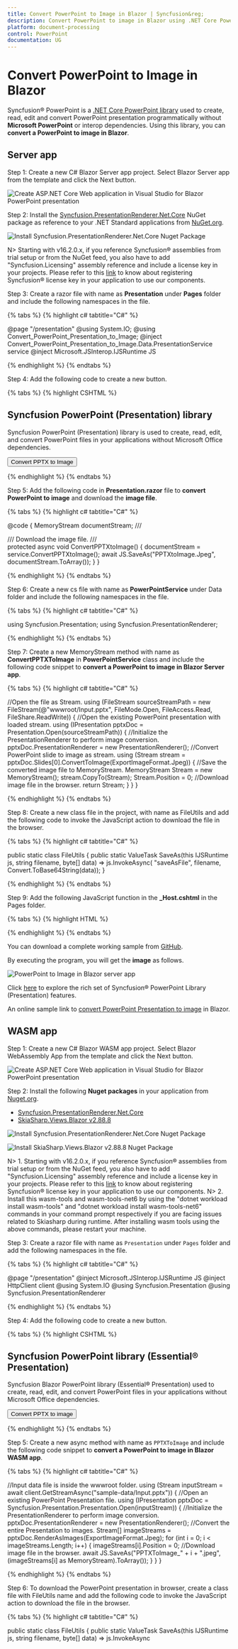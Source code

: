 ```yaml
---
title: Convert PowerPoint to Image in Blazor | Syncfusion&reg;
description: Convert PowerPoint to image in Blazor using .NET Core PowerPoint library (Presentation) without Microsoft PowerPoint or interop dependencies.
platform: document-processing
control: PowerPoint
documentation: UG
---
```


# Convert PowerPoint to Image in Blazor

Syncfusion&reg; PowerPoint is a [.NET Core PowerPoint library](https://www.syncfusion.com/document-processing/powerpoint-framework/net-core) used to create, read, edit and convert PowerPoint presentation programmatically without **Microsoft PowerPoint** or interop dependencies. Using this library, you can **convert a PowerPoint to image in Blazor**.

## Server app

Step 1: Create a new C# Blazor Server app project. Select Blazor Server app from the template and click the Next button.

![Create ASP.NET Core Web application in Visual Studio for Blazor PowerPoint presentation ](Workingwith-Blazor/Create_project.png)

Step 2: Install the [Syncfusion.PresentationRenderer.Net.Core](https://www.nuget.org/packages/Syncfusion.PresentationRenderer.Net.Core) NuGet package as reference to your .NET Standard applications from [NuGet.org](https://www.nuget.org/).

![Install Syncfusion.PresentationRenderer.Net.Core Nuget Package](Azure-Images/App-Service-Linux/Nuget_Package_PowerPoint_Presentation_to_PDF.png)

N> Starting with v16.2.0.x, if you reference Syncfusion&reg; assemblies from trial setup or from the NuGet feed, you also have to add "Syncfusion.Licensing" assembly reference and include a license key in your projects. Please refer to this [link](https://help.syncfusion.com/common/essential-studio/licensing/overview) to know about registering Syncfusion&reg; license key in your application to use our components.

Step 3: Create a razor file with name as **Presentation** under **Pages** folder and include the following namespaces in the file.

{% tabs %}
{% highlight c# tabtitle="C#" %}

@page "/presentation"
@using System.IO;
@using Convert_PowerPoint_Presentation_to_Image;
@inject Convert_PowerPoint_Presentation_to_Image.Data.PresentationService service
@inject Microsoft.JSInterop.IJSRuntime JS

{% endhighlight %}
{% endtabs %}

Step 4: Add the following code to create a new button.

{% tabs %}
{% highlight CSHTML %}

<h2>Syncfusion PowerPoint (Presentation) library</h2>
<p>Syncfusion PowerPoint (Presentation) library is used to create, read, edit, and convert PowerPoint files in your applications without Microsoft Office dependencies.</p>
<button class="btn btn-primary" @onclick="@ConvertPPTXtoImage">Convert PPTX to Image</button>

{% endhighlight %}
{% endtabs %}

Step 5: Add the following code in **Presentation.razor** file to **convert PowerPoint to image** and download the **image file**.

{% tabs %}
{% highlight c# tabtitle="C#" %}

@code {
    MemoryStream documentStream;
    /// <summary>
    /// Download the image file.
    /// </summary>
    protected async void ConvertPPTXtoImage()
    {
        documentStream = service.ConvertPPTXtoImage();
        await JS.SaveAs("PPTXtoImage.Jpeg", documentStream.ToArray());
    }
}

{% endhighlight %}
{% endtabs %}

Step 6: Create a new cs file with name as **PowerPointService** under Data folder and include the following namespaces in the file.

{% tabs %}
{% highlight c# tabtitle="C#" %}

using Syncfusion.Presentation;
using Syncfusion.PresentationRenderer;

{% endhighlight %}
{% endtabs %}

Step 7: Create a new MemoryStream method with name as **ConvertPPTXToImage** in **PowerPointService** class and include the following code snippet to **convert a PowerPoint to image in Blazor Server app**.

{% tabs %}
{% highlight c# tabtitle="C#" %}

//Open the file as Stream.
using (FileStream sourceStreamPath = new FileStream(@"wwwroot/Input.pptx", FileMode.Open, FileAccess.Read, FileShare.ReadWrite))
{
    //Open the existing PowerPoint presentation with loaded stream.
    using (IPresentation pptxDoc = Presentation.Open(sourceStreamPath))
    {
        //Initialize the PresentationRenderer to perform image conversion.
        pptxDoc.PresentationRenderer = new PresentationRenderer();
        //Convert PowerPoint slide to image as stream.
        using (Stream stream = pptxDoc.Slides[0].ConvertToImage(ExportImageFormat.Jpeg))
        {
            //Save the converted image file to MemoryStream.
            MemoryStream Stream = new MemoryStream();
            stream.CopyTo(Stream);
            Stream.Position = 0;
            //Download image file in the browser.
            return Stream;
        }
    }
}  

{% endhighlight %}
{% endtabs %}
            
Step 8: Create a new class file in the project, with name as FileUtils and add the following code to invoke the JavaScript action to download the file in the browser.

{% tabs %}
{% highlight c# tabtitle="C#" %}

public static class FileUtils
{
    public static ValueTask<object> SaveAs(this IJSRuntime js, string filename, byte[] data)
        => js.InvokeAsync<object>(
             "saveAsFile",
             filename,
             Convert.ToBase64String(data));
}

{% endhighlight %}
{% endtabs %}

Step 9: Add the following JavaScript function in the **_Host.cshtml** in the Pages folder.

{% tabs %}
{% highlight HTML %}

<script type="text/javascript">
    function saveAsFile(filename, bytesBase64) 
    {
        if (navigator.msSaveBlob) 
        {
            //Download document in Edge browser
            var data = window.atob(bytesBase64);
            var bytes = new Uint8Array(data.length);
            for (var i = 0; i < data.length; i++) {
                bytes[i] = data.charCodeAt(i);
            }
            var blob = new Blob([bytes.buffer], { type: "application/octet-stream" });
            navigator.msSaveBlob(blob, filename);
        }
        else 
        {
            var link = document.createElement('a');
            link.download = filename;
            link.href = "data:application/octet-stream;base64," + bytesBase64;
            document.body.appendChild(link); // Needed for Firefox
            link.click();
            document.body.removeChild(link);
        }
    }
</script>

{% endhighlight %}
{% endtabs %}

You can download a complete working sample from [GitHub](https://github.com/SyncfusionExamples/PowerPoint-Examples/tree/master/PPTX-to-Image-conversion/Convert-PowerPoint-presentation-to-Image/Blazor/Server-app).

By executing the program, you will get the **image** as follows.

![PowerPoint to Image in Blazor server app](PPTXtoPDF_images/Output_PowerPoint_Presentation_to-Image.png)

Click [here](https://www.syncfusion.com/document-processing/powerpoint-framework/blazor) to explore the rich set of Syncfusion&reg; PowerPoint Library (Presentation) features. 

An online sample link to [convert PowerPoint Presentation to image](https://blazor.syncfusion.com/demos/powerpoint/pptx-to-image?theme=fluent) in Blazor. 

## WASM app

Step 1: Create a new C# Blazor WASM app project. Select Blazor WebAssembly App from the template and click the Next button.

![Create ASP.NET Core Web application in Visual Studio for Blazor PowerPoint presentation](Workingwith-Blazor/Blazor_WASM.png)

Step 2: Install the following **Nuget packages** in your application from [Nuget.org](https://www.nuget.org/).

* [Syncfusion.PresentationRenderer.Net.Core](https://www.nuget.org/packages/Syncfusion.PresentationRenderer.Net.Core) 
* [SkiaSharp.Views.Blazor v2.88.8](https://www.nuget.org/packages/SkiaSharp.Views.Blazor/2.88.8)

![Install Syncfusion.PresentationRenderer.Net.Core Nuget Package](Azure-Images/App-Service-Linux/Nuget_Package_PowerPoint_Presentation_to_PDF.png)

![Install SkiaSharp.Views.Blazor v2.88.8 Nuget Package](Workingwith-Blazor/NuGet_package_PPTXtoPDF.png)

N> 1. Starting with v16.2.0.x, if you reference Syncfusion&reg; assemblies from trial setup or from the NuGet feed, you also have to add "Syncfusion.Licensing" assembly reference and include a license key in your projects. Please refer to this [link](https://help.syncfusion.com/common/essential-studio/licensing/overview) to know about registering Syncfusion&reg; license key in your application to use our components.
N> 2. Install this wasm-tools and wasm-tools-net6 by using the "dotnet workload install wasm-tools" and "dotnet workload install wasm-tools-net6" commands in your command prompt respectively if you are facing issues related to Skiasharp during runtime. After installing wasm tools using the above commands, please restart your machine.

																		   

		  
					

		   
																		  
			

				  
			 

																																																														 

																		 

		  
					

			   
										   
				

				  
			 

Step 3: Create a razor file with name as ``Presentation`` under ``Pages`` folder and add the following namespaces in the file.

{% tabs %}
{% highlight c# tabtitle="C#" %}

@page "/presentation"
@inject Microsoft.JSInterop.IJSRuntime JS
@inject HttpClient client
@using System.IO
@using Syncfusion.Presentation
@using Syncfusion.PresentationRenderer

{% endhighlight %}
{% endtabs %}

Step 4: Add the following code to create a new button.

{% tabs %}
{% highlight CSHTML %}

<h2>Syncfusion PowerPoint library (Essential&reg; Presentation)</h2>
<p>Syncfusion Blazor PowerPoint library (Essential&reg; Presentation) used to create, read, edit, and convert PowerPoint files in your applications without Microsoft Office dependencies.</p>
<button class="btn btn-primary" @onclick="@PPTXToImage">Convert PPTX to image</button>

{% endhighlight %}
{% endtabs %}

Step 5: Create a new async method with name as ``PPTXToImage`` and include the following code snippet to **convert a PowerPoint to image in Blazor WASM app**.

{% tabs %}
{% highlight c# tabtitle="C#" %}

//Input data file is inside the wwwroot folder.
using (Stream inputStream = await client.GetStreamAsync("sample-data/Input.pptx"))
{
    //Open an existing PowerPoint Presentation file.
    using (IPresentation pptxDoc = Syncfusion.Presentation.Presentation.Open(inputStream))
    {
        //Initialize the PresentationRenderer to perform image conversion.
        pptxDoc.PresentationRenderer = new PresentationRenderer();
        //Convert the entire Presentation to images.
        Stream[] imageStreams = pptxDoc.RenderAsImages(ExportImageFormat.Jpeg);
        for (int i = 0; i < imageStreams.Length; i++)
        {
            imageStreams[i].Position = 0;
            //Download image file in the browser.
            await JS.SaveAs("PPTXToImage_" + i + ".jpeg", (imageStreams[i] as MemoryStream).ToArray());
        }
    }
}

{% endhighlight %}
{% endtabs %}

Step 6: To download the PowerPoint presentation in browser, create a class file with FileUtils name and add the following code to invoke the JavaScript action to download the file in the browser.

{% tabs %}
{% highlight c# tabtitle="C#" %}

public static class FileUtils
{
    public static ValueTask<object> SaveAs(this IJSRuntime js, string filename, byte[] data)
         => js.InvokeAsync<object>(
            "saveAsFile",
            filename,
            Convert.ToBase64String(data));
}

{% endhighlight %}
{% endtabs %}

Step 7: Add the following JavaScript function in the **Index.html** file present under ``wwwroot``.

{% tabs %}
{% highlight HTML %}

<script type="text/javascript">
    function saveAsFile(filename, bytesBase64) {
        if (navigator.msSaveBlob) {
            //Download document in Edge browser
            var data = window.atob(bytesBase64);
            var bytes = new Uint8Array(data.length);
            for (var i = 0; i < data.length; i++) {
                bytes[i] = data.charCodeAt(i);
            }
            var blob = new Blob([bytes.buffer], { type: "application/octet-stream" });
            navigator.msSaveBlob(blob, filename);
        }
        else {
            var link = document.createElement('a');
            link.download = filename;
            link.href = "data:application/octet-stream;base64," + bytesBase64;
            document.body.appendChild(link); // Needed for Firefox
            link.click();
            document.body.removeChild(link);
        }
    }
</script>

{% endhighlight %}
{% endtabs %}

You can download a complete working sample from [GitHub](https://github.com/SyncfusionExamples/PowerPoint-Examples/tree/master/PPTX-to-Image-conversion/Convert-PowerPoint-presentation-to-Image/Blazor/WASM-app).

By executing the program, you will get the **image** as follows.

![PowerPoint to Image in Blazor WASM app](PPTXtoPDF_images/Output_PowerPoint_Presentation_to-Image.png)

N> Even though PowerPoint library works in WASM app, it is recommended to use server deployment. Since the WASM app deployment increases the application payload size. You can also explore our [Blazor PowerPoint library demo](https://blazor.syncfusion.com/demos/powerpoint/getting-started) that shows how to create and modify PowerPoint files from C# with just five lines of code.

Click [here](https://www.syncfusion.com/document-processing/powerpoint-framework/blazor) to explore the rich set of Syncfusion&reg; PowerPoint Library (Presentation) features. 

An online sample link to [convert PowerPoint Presentation to image](https://blazor.syncfusion.com/demos/powerpoint/pptx-to-image?theme=fluent) in Blazor. 
